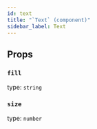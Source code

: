 ```yaml
---
id: text
title: "`Text` (component)"
sidebar_label: Text
---
```



Props
-----

### `fill`

type: `string`


### `size`

type: `number`

